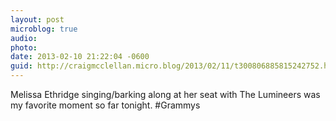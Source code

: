 ```yaml
---
layout: post
microblog: true
audio: 
photo: 
date: 2013-02-10 21:22:04 -0600
guid: http://craigmcclellan.micro.blog/2013/02/11/t300806885815242752.html
---
```

Melissa Ethridge singing/barking along at her seat with The Lumineers was my favorite moment so far tonight. #Grammys
